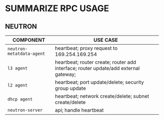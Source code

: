 # SUMMARIZE RPC USAGE

## NEUTRON

| COMPONENT | USE CASE |
|---|---|
| `neutron-metatdata-agent` | heartbeat; proxy request to 169.254.169.254 |
| `l3 agent` | heartbeat; router create; router add interface; router update/add external gateway; |
| `l2 agent` | heartbeat; port update/delete; security group update |
| `dhcp agent` | heartbeat; network create/delete; subnet create/delete |
| `neutron-server` | api; handle heartbeat |